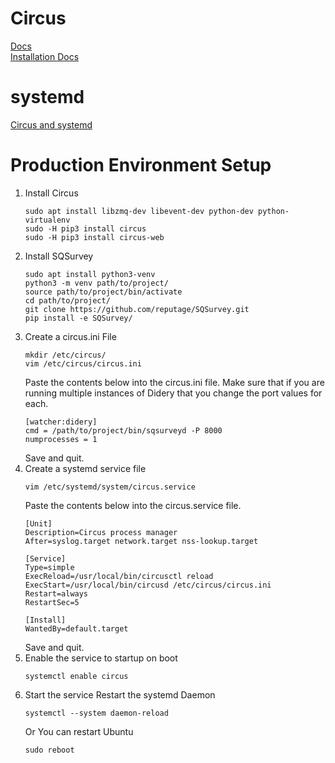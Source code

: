 Circus
======
[Docs](https://circus.readthedocs.io/en/latest/)  
[Installation Docs](https://circus.readthedocs.io/en/latest/tutorial/step-by-step/)  

systemd
=======
[Circus and systemd](https://circus.readthedocs.io/en/latest/for-ops/deployment/)  

Production Environment Setup
=====
1. Install Circus
    ```
    sudo apt install libzmq-dev libevent-dev python-dev python-virtualenv
    sudo -H pip3 install circus
    sudo -H pip3 install circus-web
    ```
2. Install SQSurvey
    ```
    sudo apt install python3-venv
    python3 -m venv path/to/project/
    source path/to/project/bin/activate
    cd path/to/project/
    git clone https://github.com/reputage/SQSurvey.git
    pip install -e SQSurvey/
    ```
3. Create a circus.ini File
    ```
    mkdir /etc/circus/
    vim /etc/circus/circus.ini
    ```
    Paste the contents below into the circus.ini file. Make sure 
    that if you are running multiple instances of Didery that you 
    change the port values for each.
    ```
    [watcher:didery]
    cmd = /path/to/project/bin/sqsurveyd -P 8000
    numprocesses = 1
    ```
    Save and quit.
4. Create a systemd service file
    ```
    vim /etc/systemd/system/circus.service
    ```
    Paste the contents below into the circus.service file.
    ```
    [Unit]
    Description=Circus process manager
    After=syslog.target network.target nss-lookup.target
    
    [Service]
    Type=simple
    ExecReload=/usr/local/bin/circusctl reload
    ExecStart=/usr/local/bin/circusd /etc/circus/circus.ini
    Restart=always
    RestartSec=5
    
    [Install]
    WantedBy=default.target
    ```
    Save and quit.
5. Enable the service to startup on boot
    ```
    systemctl enable circus
    ```
6. Start the service
    Restart the systemd Daemon
    ```
    systemctl --system daemon-reload
    ```
    Or You can restart Ubuntu
    ```
    sudo reboot
    ```